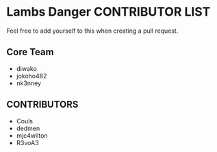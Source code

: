# Lambs Danger CONTRIBUTOR LIST
Feel free to add yourself to this when creating a pull request.  

## Core Team
- diwako
- jokoho482
- nk3nney


## CONTRIBUTORS
- Couls
- dedmen
- mjc4wilton
- R3voA3
